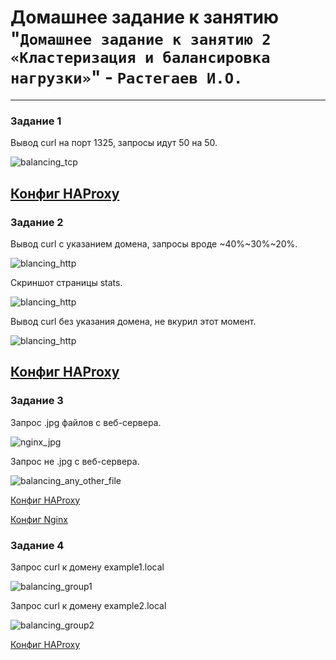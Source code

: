# Домашнее задание к занятию "`Домашнее задание к занятию 2 «Кластеризация и балансировка нагрузки»`" - `Растегаев И.О.`

---


### Задание 1


Вывод curl на порт 1325, запросы идут 50 на 50.

![balancing_tcp](https://github.com/petrushka1991/rastegaev_homework/blob/main/Clustering_and_load_balancing/images/balancing_tcp.jpg)

[Конфиг HAProxy](ex1/haproxy.cfg)
---

### Задание 2


Вывод curl с указанием домена, запросы вроде \~40%\~30%\~20%.

![blancing_http](https://github.com/petrushka1991/rastegaev_homework/blob/main/Clustering_and_load_balancing/images/balancing_http.jpg)

Скриншот страницы stats.

![blancing_http](https://github.com/petrushka1991/rastegaev_homework/blob/main/Clustering_and_load_balancing/images/haproxy_stats.jpg) 

Вывод curl без указания домена, не вкурил этот момент.

![blancing_http](https://github.com/petrushka1991/rastegaev_homework/blob/main/Clustering_and_load_balancing/images/without_http.jpg)

[Конфиг HAProxy](ex2/haproxy.cfg)
---

### Задание 3


Запрос .jpg файлов с веб-сервера.

![nginx_jpg](https://github.com/petrushka1991/rastegaev_homework/blob/main/Clustering_and_load_balancing/images/nginx_jpg.jpg) 

Запрос не .jpg c веб-сервера.

![balancing_any_other_file](https://github.com/petrushka1991/rastegaev_homework/blob/main/Clustering_and_load_balancing/images/balancing_any_other_file.jpg)

[Конфиг HAProxy](ex3/haproxy.cfg)

[Конфиг Nginx](ex3/nginx.cfg)

### Задание 4


Запрос curl к домену example1.local

![balancing_group1](https://github.com/petrushka1991/rastegaev_homework/blob/main/Clustering_and_load_balancing/images/balancing_group1.jpg)

Запрос curl к домену example2.local

![balancing_group2](https://github.com/petrushka1991/rastegaev_homework/blob/main/Clustering_and_load_balancing/images/balancing_group2.jpg)

[Конфиг HAProxy](ex4/haproxy.cfg)
